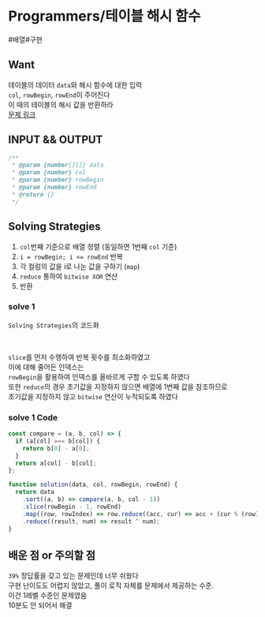# Programmers/테이블 해시 함수

#배열#구현

## Want

테이블의 데이터 `data`와 해시 함수에 대한 입력  
`col`, `rowBegin`, `rowEnd`이 주어진다  
이 때의 테이블의 해시 값을 반환하라  
[문제 링크](https://school.programmers.co.kr/learn/courses/30/lessons/147354)

## INPUT && OUTPUT

```js
/**
 * @param {number[][]} data
 * @param {number} col
 * @param {number} rowBegin
 * @param {number} rowEnd
 * @return {}
 */
```

## Solving Strategies

1. `col`번째 기준으로 배열 정렬 (동일하면 1번째 `col` 기준)
2. `i = rowBegin; i <= rowEnd` 반복
3. 각 컬럼의 값을 i로 나눈 값을 구하기 (`map`)
4. `reduce` 통하여 `bitwise XOR` 연산
5. 반환

### solve 1

`Solving Strategies`의 코드화

<br>

`slice`를 먼저 수행하여 반복 횟수를 최소화하였고  
이에 대해 줄어든 인덱스는  
`rowBegin`을 활용하여 인덱스를 올바르게 구할 수 있도록 하였다  
또한 `reduce`의 경우 초기값을 지정하지 않으면 배열에 1번째 값을 참조하므로  
초기값을 지정하지 않고 `bitwise` 연산이 누적되도록 하였다

### solve 1 Code

```js
const compare = (a, b, col) => {
  if (a[col] === b[col]) {
    return b[0] - a[0];
  }
  return a[col] - b[col];
};

function solution(data, col, rowBegin, rowEnd) {
  return data
    .sort((a, b) => compare(a, b, col - 1))
    .slice(rowBegin - 1, rowEnd)
    .map((row, rowIndex) => row.reduce((acc, cur) => acc + (cur % (rowIndex + rowBegin)), 0))
    .reduce((result, num) => result ^ num);
}
```

## 배운 점 or 주의할 점

`39%` 정답률을 갖고 있는 문제인데 너무 쉬웠다  
구현 난이도도 어렵지 않았고, 풀이 로직 자체를 문제에서 제공하는 수준.  
이건 1레벨 수준인 문제였음  
10분도 안 되어서 해결
